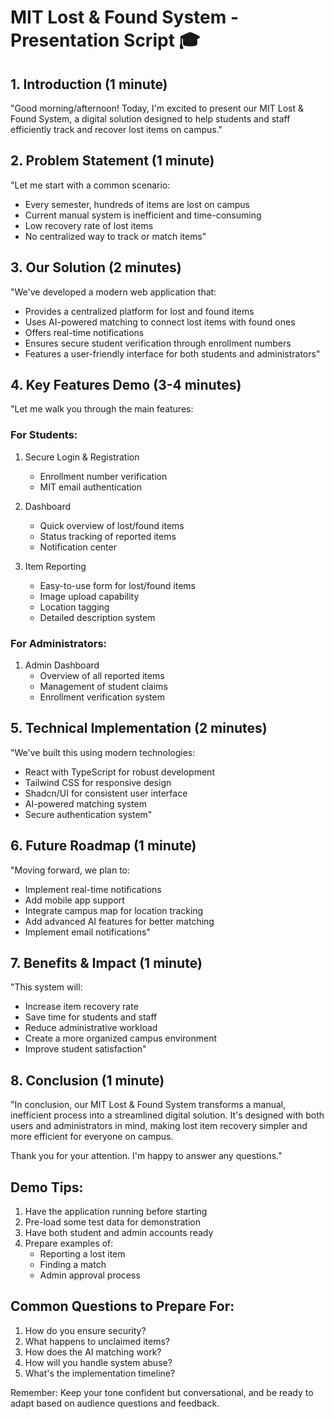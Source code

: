 
# MIT Lost & Found System - Presentation Script 🎓

## 1. Introduction (1 minute)
"Good morning/afternoon! Today, I'm excited to present our MIT Lost & Found System, a digital solution designed to help students and staff efficiently track and recover lost items on campus."

## 2. Problem Statement (1 minute)
"Let me start with a common scenario:
- Every semester, hundreds of items are lost on campus
- Current manual system is inefficient and time-consuming
- Low recovery rate of lost items
- No centralized way to track or match items"

## 3. Our Solution (2 minutes)
"We've developed a modern web application that:
- Provides a centralized platform for lost and found items
- Uses AI-powered matching to connect lost items with found ones
- Offers real-time notifications
- Ensures secure student verification through enrollment numbers
- Features a user-friendly interface for both students and administrators"

## 4. Key Features Demo (3-4 minutes)
"Let me walk you through the main features:

### For Students:
1. Secure Login & Registration
   - Enrollment number verification
   - MIT email authentication

2. Dashboard
   - Quick overview of lost/found items
   - Status tracking of reported items
   - Notification center

3. Item Reporting
   - Easy-to-use form for lost/found items
   - Image upload capability
   - Location tagging
   - Detailed description system

### For Administrators:
1. Admin Dashboard
   - Overview of all reported items
   - Management of student claims
   - Enrollment verification system

## 5. Technical Implementation (2 minutes)
"We've built this using modern technologies:
- React with TypeScript for robust development
- Tailwind CSS for responsive design
- Shadcn/UI for consistent user interface
- AI-powered matching system
- Secure authentication system"

## 6. Future Roadmap (1 minute)
"Moving forward, we plan to:
- Implement real-time notifications
- Add mobile app support
- Integrate campus map for location tracking
- Add advanced AI features for better matching
- Implement email notifications"

## 7. Benefits & Impact (1 minute)
"This system will:
- Increase item recovery rate
- Save time for students and staff
- Reduce administrative workload
- Create a more organized campus environment
- Improve student satisfaction"

## 8. Conclusion (1 minute)
"In conclusion, our MIT Lost & Found System transforms a manual, inefficient process into a streamlined digital solution. It's designed with both users and administrators in mind, making lost item recovery simpler and more efficient for everyone on campus.

Thank you for your attention. I'm happy to answer any questions."

## Demo Tips:
1. Have the application running before starting
2. Pre-load some test data for demonstration
3. Have both student and admin accounts ready
4. Prepare examples of:
   - Reporting a lost item
   - Finding a match
   - Admin approval process

## Common Questions to Prepare For:
1. How do you ensure security?
2. What happens to unclaimed items?
3. How does the AI matching work?
4. How will you handle system abuse?
5. What's the implementation timeline?

Remember: Keep your tone confident but conversational, and be ready to adapt based on audience questions and feedback.

